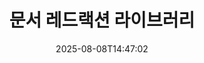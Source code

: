 ---
############################# Static ############################
layout: "family"
date:  2025-08-08T14:47:02
draft: false

product: "Redaction"
product_tag: "redaction"

lang: ko

############################# Head ############################
head_title: "문서 레드랙션 솔루션. 민감한 데이터를 수정하거나 삭제하십시오."
head_description: "PDF, Word 문서, Excel 스프레드시트, PowerPoint 프레젠테이션, 이미지 등에서 텍스트, 이미지 또는 메타데이터를 제거, 수정 또는 숨깁니다. .NET, Java, Python 또는 클라우드 기반 애플리케이션에서 저희 라이브러리를 사용하세요."

############################# Header ############################
title: "문서 레드랙션 라이브러리"
description:  |
  다양한 파일 형식에서 개인 정보를 숨기거나 제거하십시오.

  민감한 내용을 제거하기 위해 텍스트 또는 이미지를 수정하십시오.

  저희의 고급 기능을 사용하여 파일 메타데이터를 관리하십시오.

############################# Supported Platforms ###############################
supported_platforms:
  enable: true
  head_title: "플랫폼 선택"
  title: "플랫폼 독립성"
  description: "GroupDocs.Redaction 라이브러리는 다음 운영 체제와 프레임워크를 지원합니다:"
  details_link_title: "자세히 알아보기"

  items:
    # items loop
    - title: ".NET"
      description: GroupDocs.Redaction .NET 
      color: "blue"
      tag: "net"
      link: "/redaction/net/"
      features_link: "https://docs.groupdocs.com/redaction/net/system-requirements/"
      features:
          # features loop
          - rows: "2"
            content: |
                    .NET Framework 4.6.2 or higher <br> .NET Core 3.1 or higher
      
          # features loop
          - rows: "4"
            content: |
                    Windows <br> Linux <br> Mac OS <br> Microsoft Azure
      
          # features loop
          - rows: "3"
            content: |
                    Microsoft Visual Studio <br> JetBrains Rider <br> Microsoft Visual Code
      
          # features loop
          - rows: "1"
            content: |
                    30+ file formats
      

    # items loop
    - title: "Java"
      description: GroupDocs.Redaction Java
      color: "red"
      tag: "java"
      link: "/redaction/java/"
      features_link: "https://docs.groupdocs.com/redaction/java/system-requirements/"
      features:
          # features loop
          - rows: "2"
            content: |
                    Java 8 or higher <br> Kotlin
      
          # features loop
          - rows: "4"
            content: |
                    Windows <br> Linux <br> Mac OS
      
          # features loop
          - rows: "3"
            content: |
                    IntelliJ IDEA <br> Eclipse <br> NetBeans
      
          # features loop
          - rows: "1"
            content: |
                    30+ file formats

    # items loop
    - title: "Python"
      description: GroupDocs.Redaction Python
      color: "yellow"
      tag: "python-net"
      link: "/redaction/python-net/"
      features_link: "https://docs.groupdocs.com/redaction/python-net/system-requirements/"
      features:
          # features loop
          - rows: "2"
            content: |
                    Python 3.9+ and .Net 6+
      
          # features loop
          - rows: "4"
            content: |
                    Windows <br> Linux <br> Mac OS
      
          # features loop
          - rows: "3"
            content: |
                    IDLE <br> PyCharm <br> Visual Studio Code
      
          # features loop
          - rows: "1"
            content: |
                    30+ file formats

############################# Features ###############################
features:
  enable: true
  title: "GroupDocs.Redaction 개요"
  description: "PDF, 오피스 문서, 이미지 및 기타 비즈니스 파일의 콘텐츠를 관리하는 솔루션입니다."

  items:
    # items loop
    - icon: "text"
      title: "텍스트 제거 또는 수정"
      content: "문서에서 민감한 텍스트를 찾아서 레드랙션합니다."

    # items loop
    - icon: "image"
      title: "이미지 레드랙션"
      content: "추가적인 노력을 들이지 않고 파일 내 이미지 영역을 숨길 수 있습니다."

    # items loop
    - icon: "template"
      title: "메타데이터 관리"
      content: "Word 문서의 저자 또는 이미지의 EXIF 데이터와 같은 메타데이터를 삭제하거나 교체할 수 있습니다."

    # items loop
    - icon: "pdf"
      title: "고급 기능"
      content: "정규식이나 AI 통합을 사용하여 레드랙션할 데이터를 검색합니다."

############################# Code samples ############################
code_samples:
  enable: true
  title: "GroupDocs.Redaction 코드 샘플"
  description: "GroupDocs.Redaction 레드랙션 작업의 전형적인 사용 사례입니다."
  items:
    # code sample loop
    - title: "PDF 문서의 텍스트 레드랙션 방법"
      content: |
       GroupDocs.Redaction은 몇 단계만으로 문서에서 텍스트를 레드랙션하는 최상의 솔루션입니다.
      samples:
        - language: "C#"
          color: "blue"
          content: |
            ```csharp {style=abap}   
            // 레드랙션할 파일 경로를 Redactor 인스턴스에 전달합니다.
            using (Redactor redactor  = new Redactor("source.pdf"))
            {
                // 레드랙션 옵션을 제공합니다.
                var redaction = new ExactPhraseRedaction("Sensitive data", new ReplacementOptions("[hidden]"));

                // 레드랙션 후 결과를 저장합니다.
                redactor.Apply(redaction);

                var outputFile = redactor.Save();
            }   
            ```
        - language: "Java"
          color: "red"
          content: |
            ```java {style=abap}   
            // 레드랙션할 파일 경로를 Redactor 인스턴스에 전달합니다.
            final Redactor redactor  = new Redactor("source.pdf");

            try 
            {
                // 레드랙션 옵션을 제공합니다.
                ExactPhraseRedaction redaction = new ExactPhraseRedaction("Sensitive data", new ReplacementOptions("[hidden]"));

                // 레드랙션 후 결과를 저장합니다.
                redactor.apply(redaction);
                redactor.save();
            }
            finally { redactor.close(); } 
            ```
        - language: "Python"
          color: "yellow"
          content: |
            ```python {style=abap}
            import groupdocs.redaction as gr
            import groupdocs.redaction.options as gro
            import groupdocs.redaction.redactions as grr

            def run():

                # 레드랙션할 파일 경로를 Redactor 인스턴스에 전달합니다.
                with gr.Redactor("source.pdf") as redactor:

                    # 레드랙션 옵션을 제공합니다.
                    repl_opt = grr.ReplacementOptions("[hidden]")
                    ex_red = grr.ExactPhraseRedaction("Sensitive data", repl_opt)

                    # 레드랙션 후 결과를 저장합니다.
                    result = redactor.apply(ex_red)
        
                    so = gro.SaveOptions()
                    so.add_suffix = True
                    so.rasterize_to_pdf = False
                    result_path = redactor.save(so)
            ```

############################# Supported Formats ###############################
formats:
  enable: true
  title: "30개 이상의 파일 형식 지원"
  description: "GroupDocs.Redaction는 널리 사용되는 비즈니스 파일 형식 전반에 걸쳐 레드랙션 작업을 지원합니다."

############################# Metrics ###############################
metrics:
  enable: true
  title: "GroupDocs.Redaction 성과"
  description: "우리 라이브러리의 성공을 강조하는 주요 메트릭을 발견하세요."

  items:
    # items loop
    - number: "40+"
      title: "지원되는 형식"
      content: "GroupDocs.Redaction는 30개 이상의 널리 사용되는 파일 형식에서 작업을 지원합니다."

    # items loop
    - number: "440k"
      title: "NuGet 다운로드"
      content: "GroupDocs.Redaction을 .NET에서 NuGet에서 440,000회 이상 다운로드되었습니다."

    # items loop
    - number: "12k"
      title: "Maven 다운로드"
      content: "GroupDocs.Redaction는 강력한 Java 레드랙션 기능을 제공하며, Maven에서 12,000회 이상의 다운로드가 있습니다."

    # items loop
    - number: "140+"
      title: "만족스러운 고객"
      content: "전 세계 기업과 개인 개발자는 GroupDocs 제품에 의존하여 혁신적인 솔루션을 구축하고 있습니다."


############################# Customers ###############################
customers:
  enable: true
  title: "우리의 만족스러운 고객들"
  description: "GroupDocs 라이브러리는 세계적으로 인정받고 존경받는 브랜드에서 신뢰받고 있습니다."

  items:
    # items loop
    - title: "BenQ Corporation"
      logo: "benq"
      
    # items loop
    - title: "Nasdaq Stock Market"
      logo: "nasdaq"
      
    # items loop
    - title: "AT&T Inc."
      logo: "att"
      
    # items loop
    - title: "Customer logo AstraZeneca"
      logo: "astrazeneca"
      
    # items loop
    - title: "Central Bank of Argentina"
      logo: "argentinacentralbank"
      
    # items loop
    - title: "Roche Holding AG"
      logo: "roche"
      
    # items loop
    - title: "Capita"
      logo: "capita"
      
    # items loop
    - title: "Axa S.A."
      logo: "axa"
      
    # items loop
    - title: "Instructure Inc."
      logo: "instructure"
      
    # items loop
    - title: "Wipro"
      logo: "wipro"


############################# Actions ###############################
actions:
  enable: true
  title: "시작할 준비가 되셨나요?"
  description: "GroupDocs.Redaction의 기능을 무료로 사용해 보세요."

  items:
    # items loop
    - title: ".NET"
      color: "blue"
      link: "/redaction/net/"

    # items loop
    - title: "Java"
      color: "red"
      link: "/redaction/java/"

    # items loop
    - title: "Node.js"
      color: "yellow"
      link: "/redaction/python-net/"   

############################# FAQ ###############################
faq:
  enable: true
  title: "자주 묻는 질문"
  description: "가장 자주 묻는 질문에 대한 답변입니다."

  items:
    # items loop
    - question: "GroupDocs.Redaction 라이브러리를 사용하여 문서를 조작하기 위해 외부 소프트웨어가 필요한가요?"
      answer: "GroupDocs.Redaction는 Adobe Acrobat, Microsoft Office 및 기타 외부 소프트웨어를 필요로 하지 않습니다."

    # items loop
    - question: "GroupDocs.Redaction 라이브러리를 구매하기 전에 체험해 볼 수 있나요?"
      answer: "예, 라이센스를 구매하지 않고도 GroupDocs.Redaction를 체험해 볼 수 있습니다. 체험 모드에서 작동하며, 이는 체험 배지를 추가하고 출력 제한을 첫 3페이지로 제한합니다. 제약 없이 테스트하려면 30일 임시 라이센스를 요청하세요. 자세한 내용은 [여기](https://purchase.groupdocs.com/temporary-license/)를 참조하세요."

    # items loop
    - question: "사용할 수 있는 라이센스 옵션은 무엇인가요?"
      answer: "개발 및 배포 요구에 따라 여러 라이센스 유형을 제공합니다. 여기에는 사용량에 따라 개발자 기준, 사이트 기준 및 미터형 라이센스가 포함됩니다. 자세한 내용은 [여기](https://purchase.groupdocs.com/pricing/redaction/net/)에서 확인하세요."

############################# Cloud Links ###############################
cloud_links:
  enable: true
  title: "GroupDocs.Redaction 로우 코드 API"
  description: "우리의 클라우드 기반 REST API를 사용하여 문서 레드랙션을 모든 애플리케이션에 통합하세요."
  
  items:
    # items loop
    - title: "GroupDocs.Redaction Cloud for cURL"
      content: "cURL 명령을 사용하여 지원되는 다양한 파일 형식의 문서를 레드랙션합니다."
      icon: "groupdocs_redaction-for-curl"
      link: "https://products.groupdocs.cloud/redaction/curl"

    # items loop
    - title: "GroupDocs.Redaction Cloud for .NET"
      content: "Microsoft .NET 애플리케이션에서 템플릿을 사용하여 이미지, 텍스트 및 메타데이터를 추출하거나 문서를 레드랙션합니다."
      icon: "groupdocs_redaction-for-net"
      link: "https://products.groupdocs.cloud/redaction/net"

    # items loop
    - title: "GroupDocs.Redaction Cloud for Java"
      content: "Java SDK를 사용하여 Java 기반 애플리케이션 내에서 문서를 레드랙션하고 데이터를 추출합니다."
      icon: "groupdocs_redaction-for-java"
      link: "https://products.groupdocs.cloud/redaction/java"

############################# App links ###############################
app_links:
  enable: true
  title: "GroupDocs.Redaction 무코드 앱"
  description: "브라우저에서 직접 30개 이상의 인기 파일 형식을 레드랙션할 수 있는 웹 기반 애플리케이션입니다."

  items:
    # items loop
    - title: "GroupDocs.Redaction Total"
      content: "Word, Excel, PowerPoint, PDF 등 30개 이상의 파일 형식을 레드랙션할 수 있는 무료 온라인 도구입니다."
      icon: "groupdocs_redaction-app"
      link: "https://products.groupdocs.app/redaction/total"

    # items loop
    - title: "GroupDocs.Redaction DOCX"
      content: "브라우저에서 Word 문서를 레드랙션하고 이미지, 텍스트 또는 메타데이터를 추출합니다."
      icon: "groupdocs_words-app"
      link: "https://products.groupdocs.app/redaction/docx"

    # items loop
    - title: "GroupDocs.Redaction PDF"
      content: "모든 장치 또는 플랫폼에서 제한 없이 작동하는 무료 PDF 레드랙션 도구입니다."
      icon: "groupdocs_pdf-app"
      link: "https://products.groupdocs.app/redaction/pdf"


      


---